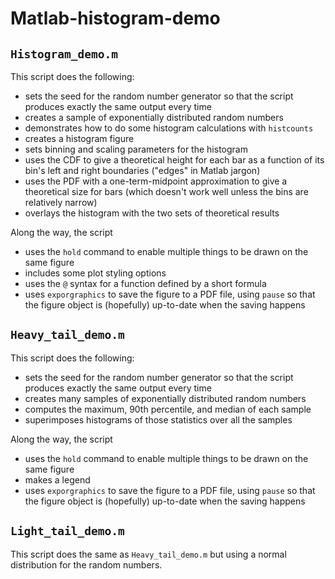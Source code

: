 # Matlab-histogram-demo

## `Histogram_demo.m`

This script does the following:

- sets the seed for the random number generator so that the script produces exactly the same output every time
- creates a sample of exponentially distributed random numbers
- demonstrates how to do some histogram calculations with `histcounts`
- creates a histogram figure
- sets binning and scaling parameters for the histogram
- uses the CDF to give a theoretical height for each bar as a function of its bin's left and right boundaries ("edges" in Matlab jargon)
- uses the PDF with a one-term-midpoint approximation to give a theoretical size for bars (which doesn't work well unless the bins are relatively narrow)
- overlays the histogram with the two sets of theoretical results

Along the way, the script

- uses the `hold` command to enable multiple things to be drawn on the same figure
- includes some plot styling options
- uses the `@` syntax for a function defined by a short formula
- uses `exporgraphics` to save the figure to a PDF file, using `pause` so that the figure object is (hopefully) up-to-date when the saving happens

## `Heavy_tail_demo.m`

This script does the following:

- sets the seed for the random number generator so that the script produces exactly the same output every time
- creates many samples of exponentially distributed random numbers
- computes the maximum, 90th percentile, and median of each sample
- superimposes histograms of those statistics over all the samples

Along the way, the script

- uses the `hold` command to enable multiple things to be drawn on the same figure
- makes a legend
- uses `exporgraphics` to save the figure to a PDF file, using `pause` so that the figure object is (hopefully) up-to-date when the saving happens

## `Light_tail_demo.m`

This script does the same as `Heavy_tail_demo.m` but using a normal distribution for the random numbers.
